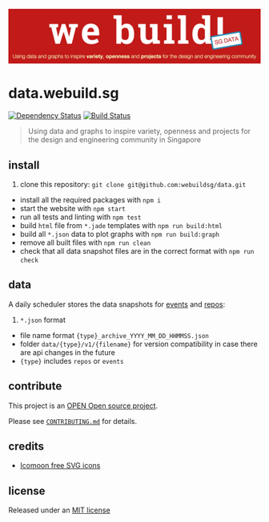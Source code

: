 ![header picture](public/img/header.png)

# data.webuild.sg

[![Dependency Status](https://gemnasium.com/webuildsg/data.svg)](https://gemnasium.com/webuildsg/data) [![Build Status](https://travis-ci.org/webuildsg/data.svg)](https://travis-ci.org/webuildsg/data)

> Using data and graphs to inspire variety, openness and projects for the design and engineering community in Singapore

## install

1. clone this repository: `git clone git@github.com:webuildsg/data.git`
- install all the required packages with `npm i`
- start the website with `npm start`
- run all tests and linting with `npm test`
- build `html` file from `*.jade` templates with `npm run build:html`
- build all `*.json` data to plot graphs with `npm run build:graph`
- remove all built files with `npm run clean`
- check that all data snapshot files are in the correct format with `npm run check`

## data

A daily scheduler stores the data snapshots for [events](https://github.com/webuildsg/data/tree/gh-pages/data/events/v1) and [repos](https://github.com/webuildsg/data/tree/gh-pages/data/repos/v1):

1. `*.json` format
- file name format `{type}_archive_YYYY_MM_DD_HHMMSS.json`
- folder `data/{type}/v1/{filename}` for version compatibility in case there are api changes in the future
- `{type}` includes `repos` or `events`

## contribute

This project is an [OPEN Open source project](http://openopensource.org/).

Please see [`CONTRIBUTING.md`](CONTRIBUTING.md) for details.

## credits

- [Icomoon free SVG icons](https://icomoon.io/#icons-icomoon)

## license

Released under an [MIT license](LICENSE)
